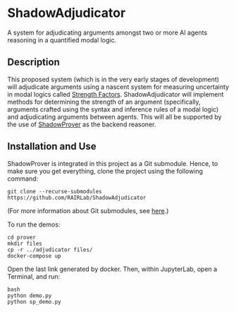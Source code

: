 # ShadowAdjudicator
A system for adjudicating arguments amongst two or more AI agents reasoning in a quantified modal logic.

## Description

This proposed system (which is in the very early stages of development) will adjudicate arguments using a nascent system for measuring uncertainty in modal logics called [Strength Factors](https://arxiv.org/pdf/1705.10726.pdf). ShadowAdjudicator will implement methods for determining the strength of an argument (specifically, arguments crafted using the syntax and inference rules of a modal logic) and adjudicating arguments between agents. This will all be supported by the use of [ShadowProver](https://github.com/naveensundarg/prover) as the backend reasoner.

## Installation and Use

ShadowProver is integrated in this project as a Git submodule. Hence, to make sure you get everything, clone the project using the following command:

```git clone --recurse-submodules https://github.com/RAIRLab/ShadowAdjudicator```

(For more information about Git submodules, see [here](https://git-scm.com/book/en/v2/Git-Tools-Submodules).)

To run the demos:

```
cd prover
mkdir files
cp -r ../adjudicator files/
docker-compose up
```

Open the last link generated by docker. Then, within JupyterLab, open a Terminal, and run:

```
bash
python demo.py
python sp_demo.py
```

